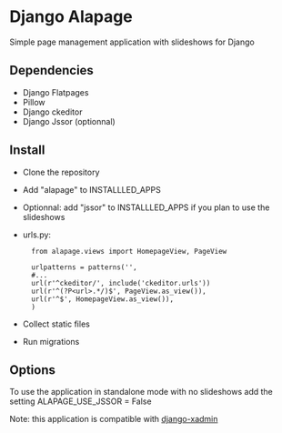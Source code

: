 Django Alapage
==============

Simple page management application with slideshows for Django


Dependencies
--------------

- Django Flatpages
- Pillow
- Django ckeditor
- Django Jssor (optionnal)


Install
--------------

- Clone the repository
- Add "alapage" to INSTALLLED_APPS
- Optionnal: add "jssor" to INSTALLLED_APPS if you plan to use the slideshows
- urls.py:

		from alapage.views import HomepageView, PageView

		urlpatterns = patterns('',
		#...
		url(r'^ckeditor/', include('ckeditor.urls'))
	    url(r'^(?P<url>.*/)$', PageView.as_view()),
	    url(r'^$', HomepageView.as_view()),
	    )
    
- Collect static files
- Run migrations


Options
--------------

To use the application in standalone mode with no slideshows add the setting ALAPAGE_USE_JSSOR = False


Note: this application is compatible with [django-xadmin](https://github.com/sshwsfc/django-xadmin)